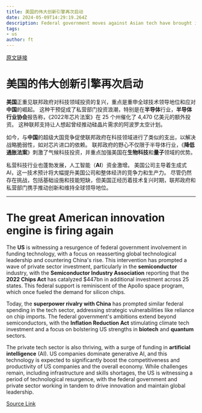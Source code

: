 ```yaml
---
title: 美国的伟大创新引擎再次启动
date: 2024-05-09T14:29:19.264Z
description: Federal government moves against Asian tech have brought investment rushing in
tags: 
- us
author: ft
---
```


[原文链接](https://ft.com/content/0d39e8f0-38ba-40aa-8ec8-d04e82afb690)

# **美国**的伟大创新引擎再次启动

**美国**正重见联邦政府对科技领域投资的复兴，重点是重申全球技术领导地位和应对**中国**的崛起。 这种干预促成了私营部门投资浪潮，特别是在**半导体**行业，**半导体行业协会**报告称，《2022年芯片法案》在 25 个州催化了 4,470 亿美元的额外投资。 这种联邦支持让人想起曾经推动硅晶片需求的阿波罗太空计划。

如今，与**中国**的超级大国竞争促使联邦政府在科技领域进行了类似的支出，以解决战略脆弱性，如对芯片进口的依赖。 联邦政府的野心不仅限于半导体行业，《**降低通胀法案**》刺激了气候科技投资，并重点加强美国在**生物科技**和**量子**领域的优势。

私营科技行业也蓬勃发展，人工智能（**AI**）资金激增。 美国公司主导着生成式 AI，这一技术预计将大幅提升美国公司和整体经济的竞争力和生产力。 尽管仍然存在挑战，包括基础设施和技能短缺，但美国正经历着技术复兴时期，联邦政府和私营部门携手推动创新和维持全球领导地位。

---

# The great American innovation engine is firing again

The **US** is witnessing a resurgence of federal government involvement in funding technology, with a focus on reasserting global technological leadership and countering China's rise. This intervention has prompted a wave of private sector investment, particularly in the **semiconductor** industry, with the **Semiconductor Industry Association** reporting that the **2022 Chips Act** has catalyzed $447bn in additional investment across 25 states. This federal support is reminiscent of the Apollo space program, which once fueled the demand for silicon chips. 

Today, the **superpower rivalry with China** has prompted similar federal spending in the tech sector, addressing strategic vulnerabilities like reliance on chip imports. The federal government's ambitions extend beyond semiconductors, with the **Inflation Reduction Act** stimulating climate tech investment and a focus on bolstering US strengths in **biotech** and **quantum** sectors. 

The private tech sector is also thriving, with a surge of funding in **artificial intelligence** (AI). US companies dominate generative AI, and this technology is expected to significantly boost the competitiveness and productivity of US companies and the overall economy. While challenges remain, including infrastructure and skills shortages, the US is witnessing a period of technological resurgence, with the federal government and private sector working in tandem to drive innovation and maintain global leadership.

[Source Link](https://ft.com/content/0d39e8f0-38ba-40aa-8ec8-d04e82afb690)

